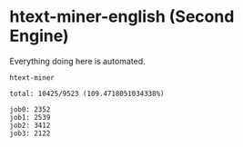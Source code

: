 # htext-miner-english (Second Engine)

Everything doing here is automated.

```
htext-miner

total: 10425/9523 (109.4718051034338%)

job0: 2352
job1: 2539
job2: 3412
job3: 2122
```